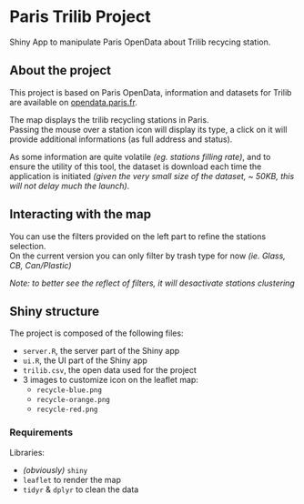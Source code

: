 # Paris Trilib Project
Shiny App to manipulate Paris OpenData about Trilib recycing station.

## About the project
This project is based on Paris OpenData, information and datasets for Trilib are available on [opendata.paris.fr](https://opendata.paris.fr/explore/dataset/trilib/information).

The map displays the trilib recycling stations in Paris.  
Passing the mouse over a station icon will display its type, a click on it will provide additional informations (as full address and status).

As some information are quite volatile _(eg. stations filling rate)_, and to ensure the utility of this tool, the dataset is download each time the application is initiated _(given the very small size of the dataset, ~ 50KB, this will not delay much the launch)_.


## Interacting with the map
You can use the filters provided on the left part to refine the stations selection.  
On the current version you can only filter by trash type for now _(ie. Glass, CB, Can/Plastic)_

_Note: to better see the reflect of filters, it will desactivate stations clustering_


## Shiny structure
The project is composed of the following files:

- `server.R`, the server part of the Shiny app
- `ui.R`, the UI part of the Shiny app
- `trilib.csv`,  the open data used for the project
- 3 images to customize icon on the leaflet map:
  * `recycle-blue.png`
  * `recycle-orange.png`
  * `recycle-red.png`

### Requirements
Libraries:

- _(obviously)_ `shiny`
- `leaflet` to render the map
- `tidyr` & `dplyr` to clean the data
